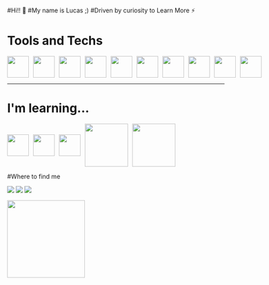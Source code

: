 #Hi!! 👋
#My name is Lucas ;) 
#Driven by curiosity to Learn More ⚡ 

# Tools and Techs

<div style="display: flex; gap: 10px; align-items: center;">
  <img src="https://cdn.jsdelivr.net/gh/devicons/devicon@latest/icons/java/java-original-wordmark.svg" width="50px" />
  <img src="https://cdn.jsdelivr.net/gh/devicons/devicon@latest/icons/javascript/javascript-original.svg" width="50px" />
  <img src="https://cdn.jsdelivr.net/gh/devicons/devicon@latest/icons/git/git-original.svg" width="50px" />
  <img src="https://cdn.jsdelivr.net/gh/devicons/devicon@latest/icons/html5/html5-original.svg" width="50px" />
  <img src="https://cdn.jsdelivr.net/gh/devicons/devicon@latest/icons/css3/css3-original.svg" width="50px" />
  <img src="https://cdn.jsdelivr.net/gh/devicons/devicon@latest/icons/react/react-original-wordmark.svg" width="50px" />
  <img src="https://cdn.jsdelivr.net/gh/devicons/devicon@latest/icons/figma/figma-original.svg" width="50px" />
  <img src="https://cdn.jsdelivr.net/gh/devicons/devicon@latest/icons/nextjs/nextjs-original-wordmark.svg" width="50px" />
<img src="https://cdn.jsdelivr.net/gh/devicons/devicon@latest/icons/docker/docker-original.svg" width="50px" />
<img src="https://cdn.jsdelivr.net/gh/devicons/devicon@latest/icons/spring/spring-original.svg" width="50px" />

</div>

---

# I'm learning...

<div style="display: flex; gap: 10px; align-items: center;">
  <img src="https://cdn.jsdelivr.net/gh/devicons/devicon@latest/icons/linux/linux-original.svg" width="50px" />
  <img src="https://cdn.jsdelivr.net/gh/devicons/devicon@latest/icons/mysql/mysql-original-wordmark.svg" width="50px" />
  <img src="https://cdn.jsdelivr.net/gh/devicons/devicon@latest/icons/figma/figma-original.svg" width="50px" />
  <img src="https://cdn.jsdelivr.net/gh/devicons/devicon@latest/icons/nextjs/nextjs-original-wordmark.svg" width="100px" />
  <img src="https://cdn.jsdelivr.net/gh/devicons/devicon@latest/icons/git/git-original-wordmark.svg" width="100px" />
</div>

#Where to find me
<div>

<a href="https://instagram.com/lucaspnbrs" target="_blank"><img loading="lazy" src="https://img.shields.io/badge/-Instagram-%23E4405F?style=for-the-badge&logo=instagram&logoColor=white" target="_blank"></a>
<a href = "lucaspnbrrs@gmail.com"><img loading="lazy" src="https://img.shields.io/badge/Gmail-D14836?style=for-the-badge&logo=gmail&logoColor=white" target="_blank"></a>
<a href="https://www.linkedin.com/in/lucas-barros-30a22330a/" target="_blank"><img loading="lazy" src="https://img.shields.io/badge/-LinkedIn-%230077B5?style=for-the-badge&logo=linkedin&logoColor=white" target="_blank"></a>   
</div>
  
<div>
<a href="https://github.com/lucaspnbrs">
<img loading="lazy" height="180em" src="https://github-readme-stats.vercel.app/api/top-langs/?username=lucaspnbrs&layout=compact&langs_count=7&theme=dracula"/>
</div>
          
          
          
          
          
          
          
          

